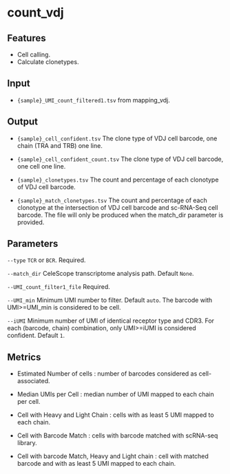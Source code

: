 # count_vdj

## Features
- Cell calling.
- Calculate clonetypes.

## Input
- `{sample}_UMI_count_filtered1.tsv` from mapping_vdj.

## Output
- `{sample}_cell_confident.tsv` The clone type of VDJ cell barcode, one chain (TRA and TRB) one line.

- `{sample}_cell_confident_count.tsv` The clone type of VDJ cell barcode, one cell one line.

- `{sample}_clonetypes.tsv` The count and percentage of each clonotype of VDJ cell barcode.

- `{sample}_match_clonetypes.tsv` The count and percentage of each clonotype at the intersection of VDJ cell barcode and sc-RNA-Seq cell barcode. The file will only be produced when the match_dir parameter is provided.

## Parameters

`--type` `TCR` or `BCR`. Required.

`--match_dir` CeleScope transcriptome analysis path. Default `None`.

`--UMI_count_filter1_file` Required.

`--UMI_min` Minimum UMI number to filter. Default `auto`. The barcode with UMI>=UMI_min is considered to be cell.

`--iUMI` Minimum number of UMI of identical receptor type and CDR3. For each (barcode, chain) combination, only UMI>=iUMI is considered confident. Default `1`.

## Metrics
- Estimated Number of cells : number of barcodes considered as cell-associated.

- Median UMIs per Cell : median number of UMI mapped to each chain per cell.

- Cell with Heavy and Light Chain : cells with as least 5 UMI mapped to each chain.

- Cell with Barcode Match : cells with barcode matched with scRNA-seq library.

- Cell with barcode Match, Heavy and Light chain : cell with matched barcode and with as least 5 UMI mapped to each chain.


